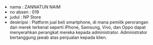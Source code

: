 - nama : ZANNATUN NAIM
- no absen : 019
- judul : NP Store
- deskripsi : Platform jual beli smartphone, di mana pemilik perorangan dan merek terkenal seperti iPhone, Samsung, Vivo, dan Oppo dapat menyerahkan perangkat mereka kepada administrator. Administrator bertanggung jawab atas penjualan kepada klien.